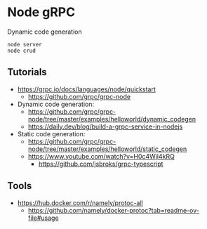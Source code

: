 # Node gRPC 

Dynamic code generation

```
node server
node crud
```

## Tutorials

- https://grpc.io/docs/languages/node/quickstart
	- https://github.com/grpc/grpc-node
- Dynamic code generation: 
	- https://github.com/grpc/grpc-node/tree/master/examples/helloworld/dynamic_codegen
	- https://daily.dev/blog/build-a-grpc-service-in-nodejs
- Static code generation: 
	- https://github.com/grpc/grpc-node/tree/master/examples/helloworld/static_codegen
	- https://www.youtube.com/watch?v=H0c4Wjl4kRQ
		- https://github.com/jsbroks/grpc-typescript

## Tools

- https://hub.docker.com/r/namely/protoc-all
	- https://github.com/namely/docker-protoc?tab=readme-ov-file#usage